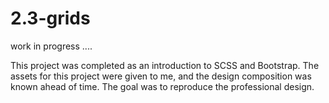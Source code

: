 # 2.3-grids

work in progress ....

This project was completed as an introduction to SCSS and Bootstrap. The assets for this project were given to me, and the design composition was known ahead of time. The goal was to reproduce the professional design.

